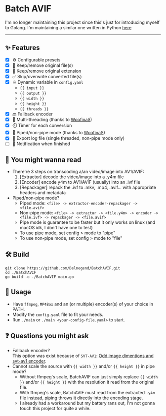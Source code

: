 # Batch AVIF

I'm no longer maintaining this project since this's just for introducing myself to Golang. I'm maintaining a similar one written in Python [here](https://github.com/delnegend/scripts)

---
## ✨ Features
- [x] ⚙️ Configurable presets
- [x] 🔧 Keep/remove original file(s)
- [x] 🔧 Keep/remove original extension
- [x] ✅ Skip/overwrite converted file(s)
- [x] ♾️ Dynamic variable in `config.yaml`
  - `{{ input }}`
  - `{{ output }}`
  - `{{ width }}`
  - `{{ height }}`
  - `{{ threads }}`
- [x] 🔙 Fallback encoder
- [x] 🧵 Multi-threading (thanks to [WoofinaS](https://github.com/WoofinaS/img2avif))
- [x] ⏱️ Timer for each conversion
- [x] 🔌 Piped/non-pipe mode (thanks to [WoofinaS](https://github.com/WoofinaS/img2avif))
- [x] 📃 Export log file (single threaded, non-pipe mode only)
- [ ] 🔔 Notification when finished

## 📖 You might wanna read
- There're 3 steps on transcoding a/an video/image into AV1/AVIF:
  1. [Extractor] decode the video/image into a .y4m file
  2. [Encoder] encode y4m to AV1/AVIF (usually) into an .ivf file
  3. [Repackager] repack the .ivf to .mkv, .mp4, .avif... with appropriate headers and metadata
- Piped/non-pipe mode?
  - Piped mode: `<file> -> extractor-encoder-repackager -> <file.avif>`
  - Non-pipe mode: `<file> -> extractor -> <file.y4m> -> encoder -> <file.ivf> -> repackager -> <file.avif>`
  - Pipe mode is guarantee to be faster but it only works on linux (and macOS idk, I don't have one to test)
  - To use pipe mode, set config > mode to "pipe"
  - To use non-pipe mode, set config > mode to "file"

## 🛠️ Build
```terminal
git clone https://github.com/Delnegend/BatchAVIF.git
cd ./BatchAVIF
go build -o ./BatchAVIF main.go
```

## 📕 Usage
- Have `ffmpeg`, `MP4Box` and an (or multiple) encoder(s) of your choice in PATH.
- Modify the `config.yaml` file to fit your needs.
- Run `./main` or `./main <your-config-file.yaml>` to start.

## ❓ Questions you might ask
- Fallback encoder?<br>
  This option was exist because of `SVT-AV1`: [Odd image dimentions and svt-av1 encoder](https://github.com/AOMediaCodec/libavif/issues/544).
- Cannot scale the source with `{{ width }}` and/or `{{ height }}` in pipe mode?
  - Without ffmpeg's scale, BatchAVIF can just simply replace `{{ width }}` and/or `{{ height }}` with the resolution it read from the original file.
  - With ffmpeg's scale, BatchAVIF must read from the extracted `.y4m` file instead, piping throws it directly into the encoding stage.
  - I already had a workaround but my battery rans out, I'm not gonna touch this project for quite a while.